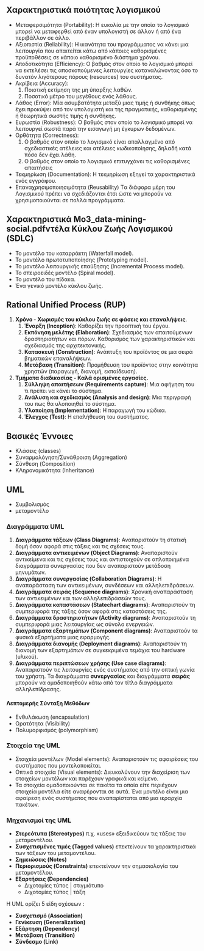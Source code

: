 ## Χαρακτηριστικά ποιότητας λογισμικού 
- Μεταφερσιμότητα (Portability):
	Η ευκολία με την οποία το λογισμικό μπορεί να μεταφερθεί από έναν υπολογιστή σε άλλον ή από ένα περιβάλλον σε άλλο.
- Αξιοπιστία (Reliability):
	Η ικανότητα του προγράμματος να κάνει μια λειτουργία που απαιτείται κάτω από κάποιες καθορισμένες προϋποθέσεις σε κάποιο καθορισμένο διάστημα χρόνου.
- Αποδοτικότητα (Efficiency):
	Ο βαθμός στον οποίο το λογισμικό μπορεί να εκτελέσει τις αποσκοπούμενες λειτουργίες καταναλώνοντας όσο το δυνατόν λιγότερους πόρους (resources) του συστήματος.
- Ακρίβεια (Accuracy):
	1. Ποιοτική εκτίμηση της μη ύπαρξης λαθών.
	2. Ποσοτικό μέτρο του μεγέθους ενός λάθους.
- Λάθος (Error):
	Μία ασυμβατότητα μεταξύ μιας τιμής ή συνθήκης όπως έχει προκύψει από τον υπολογιστή και της πραγματικής, καθορισμένης ή θεωρητικά σωστής τιμής ή συνθήκης.
- Ευρωστία (Robustness):
	Ο βαθμός στον οποίο το λογισμικό μπορεί να λειτουργεί σωστά παρά την εισαγωγή μη έγκυρων δεδομένων.
- Ορθότητα (Correctness):
    1. Ο βαθμός στον οποίο το λογισμικό είναι απαλλαγμένο από σχεδιαστικές ατέλειες και ατέλειες κωδικοποίησης, δηλαδή κατά πόσο δεν έχει λάθη.
    2. Ο βαθμός στον οποίο το λογισμικό επιτυγχάνει τις καθορισμένες απαιτήσεις
- Τεκμηρίωση (Documentation):
    Η τεκμηρίωση εξηγεί τα χαρακτηριστικά ενός εγγράφου.
- Επαναχρησιμοποιησιμότητα (Reusability)
    Tα διάφορα μέρη του Λογισμικού πρέπει να σχεδιάζονται έτσι ώστε να μπορούν να χρησιμοποιούνται σε πολλά προγράμματα.

## Χαρακτηριστικά Μο3_data-mining-social.pdfντέλα Κύκλου Ζωής Λογισμικού (SDLC)
- Το μοντέλο του καταρράκτη (Waterfall model).
- Το μοντέλο πρωτοτυποποίησης (Prototyping model).
- Το μοντέλο λειτουργικής επαύξησης (Incremental Process model).
- Το σπειροειδές μοντέλο (Spiral model).
- Το μοντέλο του πίδακα.
- Ένα γενικό μοντέλο κύκλου ζωής.

## Rational Unified Process (RUP)
1. **Χρόνο - Χωρισμός του κύκλου ζωής σε φάσεις και επαναλήψεις**.
	1. **Έναρξη (Inception)**:
	    Καθορίζει την προοπτική του έργου.
	1. **Εκπόνηση μελέτης (Elaboration)**:
	    Σχεδιασμός των απαιτούμενων δραστηριοτήτων και πόρων. Καθορισμός των χαρακτηριστικών και σχεδιασμός της αρχιτεκτονικής.
	3. **Κατασκευή (Construction)**:
	    Ανάπτυξη του προϊόντος σε μια σειρά βηματικών επαναλήψεων.
	4. **Μετάβαση (Transition)**: 
	    Προμήθευση του προϊόντος στην κοινότητα χρηστών (παραγωγή, διανομή, εκπαίδευση).
2. **Τμήματα διαδικασίας - Καλά ορισμένες εργασίες.**
	1. **Σύλληψη απαιτήσεων (Requirements capture)**:
	     Μια αφήγηση του τι πρέπει να κάνει το σύστημα.
	3. **Ανάλυση και σχεδιασμός (Analysis and design)**:
	    Μια περιγραφή του πως θα υλοποιηθεί το σύστημα.
	3. **Υλοποίηση (Implementation)**:
	    Η παραγωγή του κώδικα.
	4. **Έλεγχος (Test)**:
	    Η επαλήθευση του συστήματος.

## Βασικές Έννοιες
- Κλάσεις (classes)
- Συναρμολόγηση/Συνάθροιση (Aggregation)
- Σύνθεση (Composition)
- ΚΛηρονομικότητα (Inheritance)

## UML
- Συμβολισμός
- μεταμοντέλο

### Διαγράμματα UML
1. **Διαγράμματα τάξεων (Class Diagrams)**:
    Αναπαριστούν τη στατική δομή όσον αφορά στις τάξεις και τις σχέσεις τους.
2. **Διαγράμματα αντικειμένων (Object Diagrams)**:
    Αναπαριστούν αντικείμενα και τις σχέσεις τους και αντιστοιχούν σε απλοποιημένα διαγράμματα συνεργασίας που δεν αναπαριστούν μετάδοση μηνυμάτων.
3. **Διαγράμματα συνεργασίας (Collaboration Diagrams)**:
    Η αναπαράσταση των αντικειμένων, συνδέσεων και αλληλεπιδράσεων.
4. **Διαγράμματα σειράς (Sequence diagrams)**:
    Χρονική αναπαράσταση των αντικειμένων και των αλληλεπιδράσεών τους.
5. **Διαγράμματα καταστάσεων (Statechart diagrams)**:
    Αναπαριστούν τη συμπεριφορά της τάξης όσον αφορά στις καταστάσεις της.
6. **Διαγράμματα δραστηριοτήτων (Activity diagrams)**:
    Αναπαριστούν τη συμπεριφορά μιας λειτουργίας ως σύνολο ενεργειών.
7. **Διαγράμματα εξαρτημάτων (Component diagrams)**:
    Αναπαριστούν τα φυσικά εξαρτήματα μιας εφαρμογής.
8. **Διαγράμματα διανομής (Deployment diagrams)**:
    Αναπαριστούν τη διανομή των εξαρτημάτων σε συγκεκριμένα τεμάχια του hardware (υλικού).
9. **Διαγράμματα περιπτώσεων χρήσης (Use case diagrams)**:
    Αναπαριστούν τις λειτουργίες ενός συστήματος από την οπτική γωνία του χρήστη.
Τα διαγράμματα **συνεργασίας** και διαγράμματα **σειράς** μπορούν να ομαδοποιηθούν κάτω από τον τίτλο διαγράμματα αλληλεπίδρασης.

#### Λεπτομερής Σύνταξη Μεθόδων
- Ενθυλάκωση (encapsulation)
- Ορατότητα (Visibility)
- Πολυμορφισμός (polymorphism)

### Στοιχεία της UML
- Στοιχεία μοντέλων (Model elements):
    Αναπαριστούν τις αφαιρέσεις του συστήματος που μοντελοποιείται.
- Οπτικά στοιχεία (Visual elements):
    Διευκολύνουν την διαχείριση των στοιχείων μοντέλων και παρέχουν γραφικά και κείμενο.
- Τα στοιχεία ομαδοποιούνται σε πακέτα τα οποία είτε περιέχουν στοιχεία μοντέλα είτε αναφέρονται σε αυτά. Ένα μοντέλο είναι μια αφαίρεση ενός συστήματος που αναπαρίσταται από μια ιεραρχία πακέτων.

### Μηχανισμοί της UML
-  **Στερεότυπα (Stereotypes)** π.χ. «uses»
    εξειδικεύουν τις τάξεις του μεταμοντέλου.
-  **Συσχετισμένες τιμές (Tagged values)**
    επεκτείνουν τα χαρακτηριστικά των τάξεων του μεταμοντέλου.
-  **Σημειώσεις (Notes)**
-  **Περιορισμούς (Constraints)**
    επεκτείνουν την σημασιολογία του μεταμοντέλου.
-  **Εξαρτήσεις (Dependencies)**
    -  Διχοτομίες τύπος | στιγμιότυπο
    -  Διχοτομίες τύπος | τάξη

Η UML ορίζει 5 είδη σχέσεων :
- **Συσχετισμό (Association)**
- **Γενίκευση (Generalization)**
- **Εξάρτηση (Dependency)**
- **Μετάβαση (Transition)**
- **Σύνδεσμο (Link)**